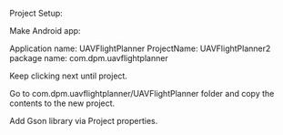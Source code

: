 Project Setup:

Make Android app: 

Application name: UAVFlightPlanner
ProjectName: UAVFlightPlanner2
package name: com.dpm.uavflightplanner

Keep clicking next until project.

Go to com.dpm.uavflightplanner/UAVFlightPlanner folder and copy the contents 
to the new project.

Add Gson library via Project properties.
